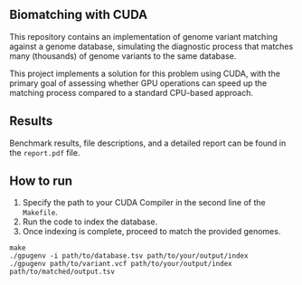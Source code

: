 ## Biomatching with CUDA

This repository contains an implementation of genome variant matching against a genome database, simulating the diagnostic process that matches many (thousands) of genome variants to the same database.

This project implements a solution for this problem using CUDA, with the primary goal of assessing whether GPU operations can speed up the matching process compared to a standard CPU-based approach.

## Results

Benchmark results, file descriptions, and a detailed report can be found in the `report.pdf` file.

## How to run
1. Specify the path to your CUDA Compiler in the second line of the `Makefile`.
2. Run the code to index the database.
3. Once indexing is complete, proceed to match the provided genomes.
```
make
./gpugenv -i path/to/database.tsv path/to/your/output/index
./gpugenv path/to/variant.vcf path/to/your/output/index path/to/matched/output.tsv
```
